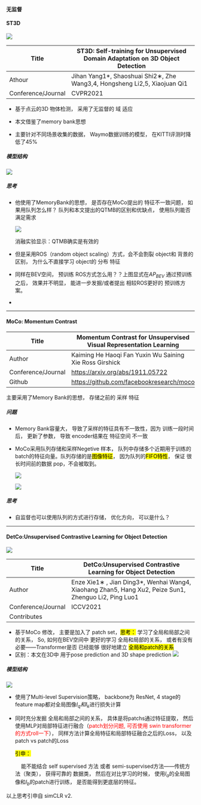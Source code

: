 #### 无监督

#### ST3D

![](/home/yihang/.config/marktext/images/2022-07-26-14-58-04-2022-07-26%2014-57-52%20的屏幕截图.png)

| Title              | ST3D: Self-training for Unsupervised Domain Adaptation on 3D Object Detection |
| ------------------ | ----------------------------------------------------------------------------- |
| Athour             | Jihan Yang1*, Shaoshuai Shi2∗, Zhe Wang3,4, Hongsheng Li2,5, Xiaojuan Qi1     |
| Conference/Journal | CVPR2021                                                                      |

- 基于点云的3D 物体检测， 采用了无监督的 域 适应

- 本文借鉴了memory bank思想

- 主要针对不同场景收集的数据， Waymo数据训练的模型， 在KITTI评测时降低了45%

##### 模型结构

![](/home/yihang/.config/marktext/images/2022-07-27-15-38-09-2022-07-27%2015-37-56%20的屏幕截图.png)

##### 思考

- 他使用了MemoryBank的思想， 是否存在MoCo提出的 特征不一致问题， 如果用队列怎么样？ 队列和本文提出的QTMB的区别和优缺点， 使用队列能否满足需求
  
  ![](/home/yihang/.config/marktext/images/2022-07-27-15-46-37-2022-07-27%2015-46-17%20的屏幕截图.png)
  
  消融实验显示：QTMB确实是有效的 

- 但是采用ROS（random object scaling）方式，会不会割裂 object和 背景的区别， 为什么不直接学习 object的 分布 特征

- 同样在BEV空间， 预训练 ROS方式怎么用？？上图显式在$AP_{BEV}$ 通过预训练之后， 效果并不明显， 能进一步发掘/或者提出 相较ROS更好的 预训练方案。

- 

---

#### MoCo: Momentum Contrast

| Title              | Momentum Contrast for Unsupervised Visual Representation Learning |
| ------------------ | ----------------------------------------------------------------- |
| Author             | Kaiming He Haoqi Fan Yuxin Wu Saining Xie Ross Girshick           |
| Conference/Journal | https://arxiv.org/abs/1911.05722                                  |
| Github             | https://github.com/facebookresearch/moco                          |

主要采用了Memory Bank的思想， 存储之前的  采样 特征

##### 问题

- Memory Bank容量大， 导致了采样的特征具有不一致性，因为 训练一段时间后， 更新了参数， 导致 encoder结果在 特征空间 不一致

- MoCo采用队列存储和采样Negetive 样本， 队列中存储多个近期用于训练的batch的特征向量。队列存储的是<mark>图像特征</mark>， 因为队列的<mark>FIFO特性</mark>， 保证 很长时间前的数据 pop，不会被取到。
  
  ![](/home/yihang/.config/marktext/images/2022-07-27-15-32-02-2022-07-27%2015-31-40%20的屏幕截图.png)
  
  ![](/home/yihang/.config/marktext/images/2022-07-27-15-37-32-2022-07-27%2015-37-15%20的屏幕截图.png)

##### 思考

- 自监督也可以使用队列的方式进行存储， 优化方向， 可以是什么？

---

#### DetCo:Unsupervised Contrastive Learning for Object Detection

![](/home/yihang/.config/marktext/images/2022-07-26-16-36-07-2022-07-26%2016-35-50%20的屏幕截图.png)

| Title              | DetCo:Unsupervised Contrastive Learning for Object Detection                                         |
| ------------------ | ---------------------------------------------------------------------------------------------------- |
| Author             | Enze Xie1∗ , Jian Ding3*, Wenhai Wang4, Xiaohang Zhan5, Hang Xu2, Peize Sun1, Zhenguo Li2, Ping Luo1 |
| Conference/Journal | ICCV2021                                                                                             |
| Contributes        |                                                                                                      |

- 基于MoCo 修改， 主要是加入了  patch set，<mark>思考：</mark> 学习了全局和局部之间的关系， So, 如何在BEV空间中 更好的学习 全局和局部的关系， 或者有没有必要——Transformer是否 已经能够 很好地建立 <mark>全局和patch的关系</mark>
- 区别：本文在3D中 用于pose prediction and 3D shape prediction
  ![](/home/yihang/.config/marktext/images/2022-07-26-17-14-39-2022-07-26%2017-14-22%20的屏幕截图.png)

##### 模型结构

   ![](/home/yihang/.config/marktext/images/2022-07-26-16-39-09-2022-07-26%2016-38-57%20的屏幕截图.png)

- 使用了Multi-level Supervision策略， backbone为 ResNet, 4 stage的 feature map都对全局图像$I_q 和I_k$进行损失计算

- 同时充分发掘 全局和局部之间的关系， 具体是将patchs通过特征提取， 然后使用MLP对局部特征进行融合（<font color=red>patch划分问题, 可否使用 swin transformer的方式roll一下</font>）， 同样方法计算全局特征和局部特征融合之后的Loss， 以及patch vs patch的Loss
  
   <mark>引申：</mark>
  
       能不能结合 self supervised 方法 或者 semi-supervised方法——传统方法（聚类）， 获得可靠的 数据类， 然后在对比学习的时候， 使用$I_a$的全局图像和$I_b$的patch进行训练， 是否能得到更底层的特征。

以上思考引申自 simCLR v2.
